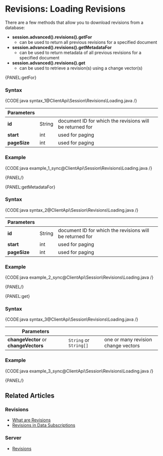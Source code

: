# Revisions: Loading Revisions

There are a few methods that allow you to download revisions from a database:   

- **session.advanced().revisions().getFor** 
    - can be used to return all previous revisions for a specified document   
- **session.advanced().revisions().getMetadataFor**
    - can be used to return metadata of all previous revisions for a specified document  
- **session.advanced().revisions().get**
    - can be used to retrieve a revision(s) using a change vector(s)  

{PANEL:getFor}

### Syntax

{CODE:java syntax_1@ClientApi\Session\Revisions\Loading.java /}

| Parameters | | |
| ------------- | ------------- | ----- |
| **id** | String | document ID for which the revisions will be returned for |
| **start** | int | used for paging |
| **pageSize** | int | used for paging |

### Example

{CODE:java example_1_sync@ClientApi\Session\Revisions\Loading.java /}

{PANEL/}

{PANEL:getMetadataFor}

### Syntax

{CODE:java syntax_2@ClientApi\Session\Revisions\Loading.java /}

| Parameters | | |
| ------------- | ------------- | ----- |
| **id** | String | document ID for which the revisions will be returned for |
| **start** | int | used for paging |
| **pageSize** | int | used for paging |

### Example

{CODE:java example_2_sync@ClientApi\Session\Revisions\Loading.java /}

{PANEL/}

{PANEL:get}

### Syntax

{CODE:java syntax_3@ClientApi\Session\Revisions\Loading.java /}

| Parameters | | |
| ------------- | ------------- | ----- |
| **changeVector** or **changeVectors**| `String` or `String[]` | one or many revision change vectors |

### Example

{CODE:java example_3_sync@ClientApi\Session\Revisions\Loading.java /}

{PANEL/}

## Related Articles

### Revisions

- [What are Revisions](../../../client-api/session/revisions/what-are-revisions)
- [Revisions in Data Subscriptions](../../../client-api/data-subscriptions/advanced-topics/subscription-with-revisioning)

### Server

- [Revisions](../../../server/extensions/revisions)
